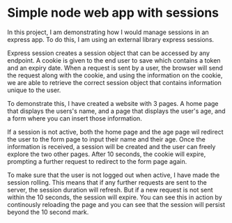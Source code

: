 # Simple node web app with sessions

In this project, I am demonstrating how I would manage sessions in an express app. To do this, I am using an external library express sessions.

Express session creates a session object that can be accessed by any endpoint. A cookie is given to the end user to save which contains a token and an expiry date. When a request is sent by a user, the browser will send the request along with the cookie, and using the information on the cookie, we are able to retrieve the correct session object that contains information unique to the user.

To demonstrate this, I have created a website with 3 pages. A home page that displays the users's name, and a page that displays the user's age, and a form where you can insert those information.

If a session is not active, both the home page and the age page wil redirect the user to the form page to input their name and their age. Once the information is received, a session will be created and the user can freely explore the two other pages. After 10 seconds, the cookie will expire, prompting a further request to redirect to the form page again.

To make sure that the user is not logged out when active, I have made the session rolling. This means that if any further requests are sent to the server, the session duration will refresh. But if a new request is not sent within the 10 seconds, the session will expire. You can see this in action by continously reloading the page and you can see that the session will persist beyond the 10 second mark.